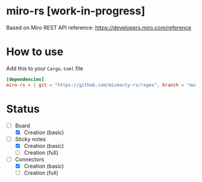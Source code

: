 # miro-rs [work-in-progress]
Based on Miro REST API reference: https://developers.miro.com/reference


# How to use
Add this to your `Cargo.toml` file
```toml
[dependencies]
miro-rs = { git = "https://github.com/micmarty-rs/regex", branch = "master" }
```

# Status
- [ ] Board
    - [x] Creation (basic)
- [ ] Sticky notes
    - [x] Creation (basic)
    - [ ] Creation (full)
- [ ] Connectors
    - [x] Creation (basic)
    - [ ] Creation (full)